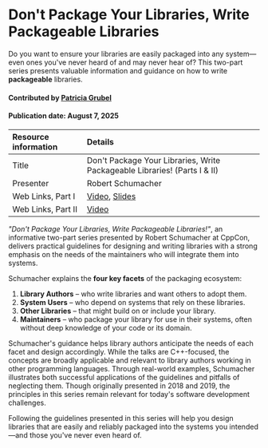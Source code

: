 # Don't Package Your Libraries, Write Packageable Libraries

<!--deck text start-->
Do you want to ensure your libraries are easily packaged into any system—even ones you've never heard of and may never hear of?
This two-part series presents valuable information and guidance on how to write **packageable** libraries.

<!--deck text end-->

#### Contributed by [Patricia Grubel](https://github.com/pagrubel "Patricia Grubel")

#### Publication date: August 7, 2025

Resource information | Details
:--- | :---
Title | Don't Package Your Libraries, Write Packageable Libraries! (Parts I & II)
Presenter | Robert Schumacher
Web Links, Part I | [Video](https://www.youtube.com/watch?v=sBP17HQAQjk), [Slides](https://github.com/CppCon/CppCon2018/blob/master/Presentations/dont_package_your_libraries_write_packagable_libraries/dont_package_your_libraries_write_packagable_libraries__robert_schumacher__cppcon_2018.pdf)
Web Links, Part II | [Video](https://www.youtube.com/watch?v=_5weX5mx8hc)

*"Don't Package Your Libraries, Write Packageable Libraries!"*, an informative two-part series presented by Robert Schumacher at CppCon, delivers practical guidelines for designing and writing libraries with a strong emphasis on the needs of the maintainers who will integrate them into systems.

Schumacher explains the **four key facets** of the packaging ecosystem:

1. **Library Authors** – who write libraries and want others to adopt them.  
2. **System Users** – who depend on systems that rely on these libraries.  
3. **Other Libraries** – that might build on or include your library.  
4. **Maintainers** – who package your library for use in their systems, often without deep knowledge of your code or its domain.

Schumacher's guidance helps library authors anticipate the needs of each facet and design accordingly.
While the talks are C++-focused, the concepts are broadly applicable and relevant to library authors working in other programming languages.
Through real-world examples, Schumacher illustrates both successful applications of the guidelines and pitfalls of neglecting them.
Though originally presented in 2018 and 2019, the principles in this series remain relevant for today's software development challenges.

Following the guidelines presented in this series will help you design libraries that are easily and reliably packaged into the systems you intended—and those you've never even heard of.

<!---
Publish: yes
Topics: Configuration and Builds, Release and Deployment, Software Interoperability, Software Sustainability
Pinned: no
RSS update: 2025-08-07
--->